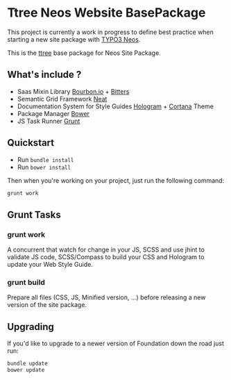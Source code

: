 # Ttree Neos Website BasePackage

This project is currently a work in progress to define best practice when starting a new site package with [TYPO3 Neos](http://neos.typo3.org/). 

This is the [ttree](http://ttree.ch) base package for Neos Site Package.

## What's include ?

  * Saas Mixin Library [Bourbon.io](http://bourbon.io/) + [Bitters](http://bitters.bourbon.io/)
  * Semantic Grid Framework [Neat](http://neat.bourbon.io/)
  * Documentation System for Style Guides [Hologram](http://trulia.github.io/hologram/) + [Cortana](https://github.com/Yago/Cortana) Theme
  * Package Manager [Bower](http://bower.io/)
  * JS Task Runner [Grunt](http://gruntjs.com/)

## Quickstart

  * Run `bundle install`
  * Run `bower install`
  
Then when you're working on your project, just run the following command:

```bash
grunt work
```

## Grunt Tasks

### grunt work

A concurrent that watch for change in your JS, SCSS and use jhint to validate JS code, SCSS/Compass to build 
your CSS and Hologram to update your Web Style Guide.

### grunt build

Prepare all files (CSS, JS, Minified version, ...) before releasing a new version of the site package. 

## Upgrading

If you'd like to upgrade to a newer version of Foundation down the road just run:

```bash
bundle update
bower update
```

